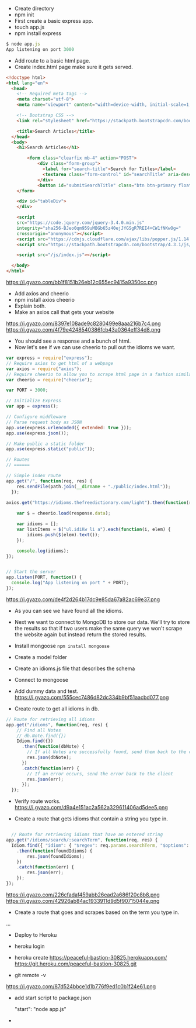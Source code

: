* Create directory 
* npm init
* First create a basic express app.
* touch app.js
* npm install express


```js
$ node app.js 
App listening on port 3000
```

* Add route to a basic html page. 
* Create index.html page make sure it gets served.

```html
<!doctype html>
<html lang="en">
  <head>
    <!-- Required meta tags -->
    <meta charset="utf-8">
    <meta name="viewport" content="width=device-width, initial-scale=1, shrink-to-fit=no">

    <!-- Bootstrap CSS -->
    <link rel="stylesheet" href="https://stackpath.bootstrapcdn.com/bootstrap/4.3.1/css/bootstrap.min.css" integrity="sha384-ggOyR0iXCbMQv3Xipma34MD+dH/1fQ784/j6cY/iJTQUOhcWr7x9JvoRxT2MZw1T" crossorigin="anonymous">

    <title>Search Articles</title>
  </head>
  <body>
    <h1>Search Articles</h1>

        <form class="clearfix mb-4" action="POST">
            <div class="form-group">
              <label for="search-title">Search for Titles</label>
              <textarea class="form-control" id="searchTitle" aria-describedby="search-title" placeholder="Elasticsearch on NodeJS"></textarea>
            </div>
            <button id="submitSearchTitle" class="btn btn-primary float-right">Submit</button>
    </form>

    <div id="tableDiv">
    </div>

    <script
    src="https://code.jquery.com/jquery-3.4.0.min.js"
    integrity="sha256-BJeo0qm959uMBGb65z40ejJYGSgR7REI4+CW1fNKwOg="
    crossorigin="anonymous"></script>
    <script src="https://cdnjs.cloudflare.com/ajax/libs/popper.js/1.14.7/umd/popper.min.js" integrity="sha384-UO2eT0CpHqdSJQ6hJty5KVphtPhzWj9WO1clHTMGa3JDZwrnQq4sF86dIHNDz0W1" crossorigin="anonymous"></script>
    <script src="https://stackpath.bootstrapcdn.com/bootstrap/4.3.1/js/bootstrap.min.js" integrity="sha384-JjSmVgyd0p3pXB1rRibZUAYoIIy6OrQ6VrjIEaFf/nJGzIxFDsf4x0xIM+B07jRM" crossorigin="anonymous"></script>

    <script src="/js/index.js"></script>

  </body>
</html>
```

https://i.gyazo.com/bb1f8151b26eb12c655ec9415a9350cc.png


* Add axios and cheerio
* npm install axios cheerio
* Explain both.
* Make an axios call that gets your website

https://i.gyazo.com/8397e108ade9c8280499e8aaa216b7c4.png
https://i.gyazo.com/4f79e4248540386fcb43a0364eff34d8.png

* You should see a response and a bunch of html.
* Now let's see if we can use cheerio to pull out the idioms we want. 

```js
var express = require("express");
// Require axios to get html of a webpage
var axios = require("axios");
// Require cheerio to allow you to scrape html page in a fashion similar to jquery
var cheerio = require("cheerio");

var PORT = 3000;

// Initialize Express
var app = express();

// Configure middleware
// Parse request body as JSON
app.use(express.urlencoded({ extended: true }));
app.use(express.json());

// Make public a static folder
app.use(express.static("public"));

// Routes
// ======

// Simple index route
app.get("/", function(req, res) {
    res.sendFile(path.join(__dirname + "./public/index.html"));
  });

axios.get("https://idioms.thefreedictionary.com/light").then(function(response) {
    
    var $ = cheerio.load(response.data);

    var idioms = [];
    var listItems = $("ul.idiKw li a").each(function(i, elem) {
        idioms.push($(elem).text());
    });

    console.log(idioms);
});


// Start the server
app.listen(PORT, function() {
  console.log("App listening on port " + PORT);
});
```

https://i.gyazo.com/de4f2d264b17dc9e85da67a82ac69e37.png

* As you can see we have found all the idioms.
* Next we want to connect to MongoDB to store our data.  We'll try to store the results so that if two users make the same query we won't scrape the website again but instead return the stored results.  
* Install mongoose `npm install mongoose`
* Create a model folder
* Create an idioms.js file that describes the schema
* Connect to mongoose 
* Add dummy data and test.
https://i.gyazo.com/555cec7486d82dc334b9bf51aacbd077.png

* Create route to get all idioms in db.

```js 
// Route for retrieving all idioms
app.get("/idioms", function(req, res) {
    // Find all Notes
    // db.Note.find({})
    Idiom.find({})
      .then(function(dbNote) {
        // If all Notes are successfully found, send them back to the client
        res.json(dbNote);
      })
      .catch(function(err) {
        // If an error occurs, send the error back to the client
        res.json(err);
      });
  });
  ```

  * Verify route works. 
  https://i.gyazo.com/d9a4e151ac2a562a329611406ad5dee5.png

  * Create a route that gets idioms that contain a string you type in.

```js

  // Route for retrieving idioms that have an entered string
app.get("/idioms/search/:searchTerm", function(req, res) {
  Idiom.find({ "idiom": { "$regex": req.params.searchTerm, "$options": "i" } })
    .then(function(foundIdioms) {
        res.json(foundIdioms);
    })
    .catch(function(err) {
        res.json(err);
    });
});
```

  https://i.gyazo.com/226cfadaf459abb26ead2a686f20c8b8.png
  https://i.gyazo.com/42926ab84ac1933911d9d5f90715044e.png

  * Create a route that goes and scrapes based on the term you type in.



  ...

  * Deploy to Heroku
  * heroku login
  * heroku create
  https://peaceful-bastion-30825.herokuapp.com/ 
    https://git.heroku.com/peaceful-bastion-30825.git

* git remote -v

https://i.gyazo.com/87d524bbce1d1b776f9ed1c0b1f24e61.png

* add start script to package.json

    "start": "node app.js"

* 
